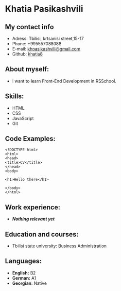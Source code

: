 # Khatia Pasikashvili

## My contact info

* Adress: Tbilisi, krtsanisi street,15-17
* Phone: +995557088088
* E-mail: khpasikashvili@gmail.com
* Github: [khatia8](https://github.com/khatia8)

## About myself:

* I want to learn Front-End Development in RSSchool.

## Skills:

- HTML
- CSS 
- JavaScript
- Git

## Code Examples:

```
<!DOCTYPE html>
<html>
<head>
<title>CV</title>
</head>
<body>

<h1>Hello there</h1>

</body>
</html>
```
 
## Work experience:

* ***Nothing relevant yet***

## Education and courses:

* Tbilisi state university: Business Administration

## Languages:

* **English:** B2
* **German:** A1
* **Georgian:** Native